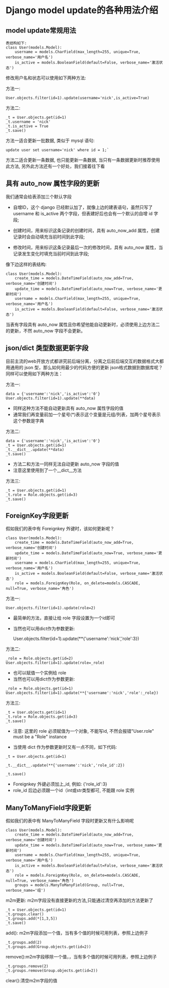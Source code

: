 # Django model update的各种用法介绍


## model update常规用法
    
    表结构如下:
    class User(models.Model):
        username = models.CharField(max_length=255, unique=True, verbose_name='用户名')
        is_active = models.BooleanField(default=False, verbose_name='激活状态')
        
  修改用户名和状态可以使用如下两种方法:

  方法一:

    User.objects.filter(id=1).update(username='nick',is_active=True)
    
  方法二:

    _t = User.objects.get(id=1)
    _t.username = 'nick'
    _t.is_active = True
    _t.save()
    
  方法一适合更新一批数据, 类似于 mysql 语句:
      
    update user set username='nick' where id = 1;`


  方法二适合更新一条数据, 也只能更新一条数据, 当只有一条数据更新时推荐使用此方法, 另外此方法还有一个好处，我们接着往下看


## 具有 auto_now 属性字段的更新
    
  我们通常会给表添加三个默认字段

  * 自增ID，这个 django 已经默认加了，就像上边的建表语句，虽然只写了 username 和 is_active 两个字段，但表建好后也会有一个默认的自增 id 字段;

  * 创建时间，用来标识这条记录的创建时间，具有 auto_now_add 属性，创建记录时会自动填充当前时间到此字段;

  * 修改时间，用来标识这条记录最后一次的修改时间，具有 auto_now 属性，当记录发生变化时填充当前时间到此字段;

 
  像下边这样的表结构:

    class User(models.Model):
        create_time = models.DateTimeField(auto_now_add=True, verbose_name='创建时间')
        update_time = models.DateTimeField(auto_now=True, verbose_name='更新时间')
        username = models.CharField(max_length=255, unique=True, verbose_name='用户名')
        is_active = models.BooleanField(default=False, verbose_name='激活状态')

  当表有字段具有 auto_now 属性且你希望他能自动更新时，必须使用上边方法二的更新，不然 auto_now 字段不会更新。


## json/dict 类型数据更新字段
    
  目前主流的web开放方式都讲究前后端分离，分离之后前后端交互的数据格式大都用通用的 json 型，那么如何用最少的代码方便的更新 json格式数据到数据库呢？同样可以使用如下两种方法：

  方法一:

    data = {'username':'nick','is_active':'0'}
    User.objects.filter(id=1).update(**data)

  * 同样这种方法不能自动更新具有 auto_now 属性字段的值
  * 通常我们再变量前加一个星号(*)表示这个变量是元组/列表，加两个星号表示这个参数是字典

  方法二:

    data = {'username':'nick','is_active':'0'}
    _t = User.objects.get(id=1)
    _t.__dict__.update(**data)
    _t.save()

  * 方法二和方法一同样无法自动更新 auto_now 字段的值
  * 注意这里使用到了一个__dict__方法

  方法三:

    _t = User.objects.get(id=1)
    _t.role = Role.objects.get(id=3)
    _t.save()

## ForeignKey字段更新

  假如我们的表中有 Foreignkey 外键时，该如何更新呢？

    class User(models.Model):
        create_time = models.DateTimeField(auto_now_add=True, verbose_name='创建时间')
        update_time = models.DateTimeField(auto_now=True, verbose_name='更新时间')
        username = models.CharField(max_length=255, unique=True, verbose_name='用户名')
        is_active = models.BooleanField(default=False, verbose_name='激活状态')
        role = models.ForeignKey(Role, on_delete=models.CASCADE, null=True, verbose_name='角色')

  方法一:

    User.objects.filter(id=1).update(role=2)

  * 最简单的方法，直接让给 role 字段设置为一个id即可
  * 当然也可以用dict作为参数更新:

    User.objects.filter(id=1).update(**{'username':'nick','role':3})


  方法二:

    _role = Role.objects.get(id=2)
    User.objects.filter(id=1).update(role=_role)

  * 也可以赋值一个实例给 role
  * 当然也可以用dict作为参数更新:
```
_role = Role.objects.get(id=1)
User.objects.filter(id=1).update(**{'username':'nick','role':_role})
```

  方法三:

    _t = User.objects.get(id=1)
    _t.role = Role.objects.get(id=3)
    _t.save()

 * 注意: 这里的 role 必须赋值为一个对象, 不能写id, 不然会报错"User.role" must be a "Role" instance

 * 当使用 dict 作为参数更新时又有一点不同，如下代码:
```
_t = User.objects.get(id=1)

_t.__dict__.update(**{'username':'nick','role_id':2})

_t.save()
```

 * Foreignkey 外键必须加上_id, 例如: {'role_id':3}
 * role_id 后边必须跟一个id（int或str类型都可, 不能跟 role 实例

## ManyToManyField字段更新

  假如我们的表中有 ManyToManyField 字段时更新又有什么影响呢

    class User(models.Model):
        create_time = models.DateTimeField(auto_now_add=True, verbose_name='创建时间')
        update_time = models.DateTimeField(auto_now=True, verbose_name='更新时间')
        username = models.CharField(max_length=255, unique=True, verbose_name='用户名')
        is_active = models.BooleanField(default=False, verbose_name='激活状态')
        role = models.ForeignKey(Role, on_delete=models.CASCADE, null=True, verbose_name='角色')
        groups = models.ManyToManyField(Group, null=True, verbose_name='组')

  m2m更新: m2m字段没有直接更新的方法,只能通过清空再添加的方法更新了

    _t = User.objects.get(id=1)
    _t.groups.clear()
    _t.groups.add(*[1,3,5])
    _t.save()

  add(): m2m字段添加一个值，当有多个值的时候可用列表，参照上边例子

    _t.groups.add(2)
    _t.groups.add(Group.objects.get(id=2))

  remove():m2m字段移除一个值，，当有多个值的时候可用列表，参照上边例子

    _t.groups.remove(2)
    _t.groups.remove(Group.objects.get(id=2))

  clear():清空m2m字段的值